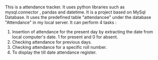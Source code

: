 This is a attendance tracker. It uses python libraries such as mysql.connector , pandas and datetime. It is a project based on MySql Database. It uses the predefined table "attendancee" under the database "Attendance" in my local server. 
It can perform 4 tasks :
1. Insertion of attendance for the present day by extracting the date from local computer's date. 1 for present and 0 for absent.
2. Checking attendance for previous days.
3. Checking attendance for a specific roll number.
4. To display the till date attendance register.
